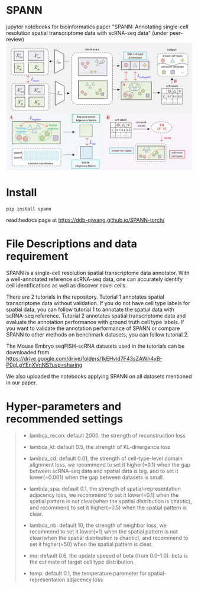 # SPANN
jupyter notebooks for bioinformatics paper "SPANN: Annotating single-cell resolution spatial transcriptome data with scRNA-seq data" (under peer-review)
![image](https://github.com/ddb-qiwang/SPANN-torch/blob/main/assets/framework.jpg)

# Install

```
pip install spann
```

readthedocs page at https://ddb-qiwang.github.io/SPANN-torch/

# File Descriptions and data requirement
SPANN is a single-cell resolution spatial transcriptome data annotator. With a well-annotated reference scRNA-seq data, one can accurately identify cell identifications as well as discover novel cells.

There are 2 tutorials in the repository. Tutorial 1 annotates spatial transcriptome data without validation. If you do not have cell type labels for spatial data, you can follow tutorial 1 to annotate the spatial data with scRNA-seq reference. Tutorial 2 annotates spatial transcriptome data and evaluate the annotation performance with ground truth cell type labels. If you want to validate the annotation performance of SPANN or compare SPANN to other methods on benchmark datasets, you can follow tutorial 2. 

The Mouse Embryo seqFISH-scRNA datasets used in the tutorials can be downloaded from https://drive.google.com/drive/folders/1kEHvid7F43sZAWh4xB-P0gLgYEnXVnNS?usp=sharing

We also uploaded the notebooks applying SPANN on all datasets mentioned in our paper.


 # Hyper-parameters and recommended settings

>- lambda_recon: default 2000, the strength of reconstruction loss
>
>- lambda_kl: default 0.5, the strength of KL-divergence loss
>
>- lambda_cd: default 0.01, the strength of cell-type-level domain alignment loss, we recommend to set it higher(=0.1) when the gap between scRNA-seq data and spatial data is big, and to set it lower(=0.001) when the gap between datasets is small.
>
>- lambda_spa: default 0.1, the strength of spatial-representation adjacency loss, we recommend to set it lower(=0.1) when the spatial pattern is not clear(when the spatial distribution is chaotic), and recommend to set it higher(=0.5) when the spatial pattern is clear. 
>
>- lambda_nb: default 10, the strength of neighbor loss, we recommend to set it lower(=1) when the spatial pattern is not clear(when the spatial distribution is chaotic), and recommend to set it higher(=50) when the spatial pattern is clear.
>
>- mu: default 0.6, the update speeed of beta (from 0.0-1.0). beta is the estimate of target cell type distribution.
>
>- temp: default 0.1, the temperature paremeter for spatial-representation adjacency loss
